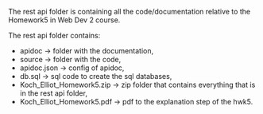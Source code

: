 The rest api folder is containing all the code/documentation relative to the Homework5 in Web Dev 2 course.

The rest api folder contains:
- apidoc -> folder with the documentation,
- source -> folder with the code,
- apidoc.json -> config of apidoc,
- db.sql -> sql code to create the sql databases,
- Koch_Elliot_Homework5.zip -> zip folder that contains everything that is in the rest api folder,
- Koch_Elliot_Homework5.pdf -> pdf to the explanation step of the hwk5.
